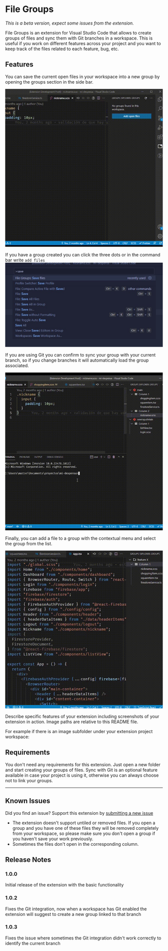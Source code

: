 # File Groups

_This is a beta version, expect some issues from the extension._

File Groups is an extension for Visual Studio Code that allows to create groups of files and sync them with Git branches in a workspace. This is useful if you work on different features across your project and you want to keep track of the files related to each feature, bug, etc.

## Features

You can save the current open files in your workspace into a new group by opening the groups section in the side bar.

![Create a new group using the command bar](images/filegroups-addGroup.gif "Create a new group using the command bar")

If you have a group created you can click the three dots or in the command bar write `add files`
![Add files to create a new group](images/commandbar.jpg "Add files to create a new group")

If you are using Git you can confirm to sync your group with your current branch, so if you change branches it will automatically load the group associated.

![Using git to automatically change group](images/filegroups-gitSupport.gif "Using git to automatically change group")

Finally, you can add a file to a group with the contextual menu and select the group from the list.

![Add a file to an existing group](images/filegroups-addcurrent.gif "Add a file to an existing group")

Describe specific features of your extension including screenshots of your extension in action. Image paths are relative to this README file.

For example if there is an image subfolder under your extension project workspace:

## Requirements

You don't need any requirements for this extension. Just open a new folder and start creating your groups of files. Sync with Git is an optional feature available in case your project is using it, otherwise you can always choose not to link your groups.

---

## Known Issues

Did you find an issue? Support this extension by [submitting a new issue](https://github.com/marcosrivasr/file-groups/issues)

- The extension doesn't support untiled or removed files. If you open a group and you have one of these files they will be removed completely from your workspace, so please make sure you don't open a group if you haven't save your work previously.
- Sometimes the files don't open in the corresponding column.

## Release Notes

### 1.0.0

Initial release of the extension with the basic functionality

### 1.0.2

Fixes the Git integration, now when a workspace has Git enabled the extension will suggest to create a new group linked to that branch

### 1.0.3

Fixes the issue where sometimes the Git integration didn't work correctly to identify the current branch
